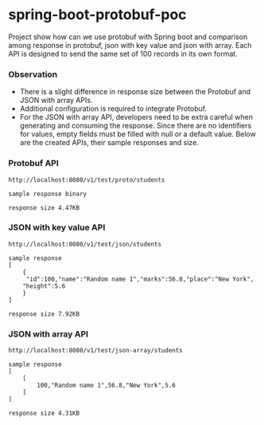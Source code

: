 # spring-boot-protobuf-poc

Project show how can we use protobuf with Spring boot and comparison among response in protobuf, json with key value and json with array.
Each API is designed to send the same set of 100 records in its own format.

### Observation
* There is a slight difference in response size between the Protobuf and JSON with array APIs.
* Additional configuration is required to integrate Protobuf.
* For the JSON with array API, developers need to be extra careful when generating and consuming the response. Since there are no identifiers for values, empty fields must be filled with null or a default value.
Below are the created APIs, their sample responses and size.
### Protobuf API
```
http://localhost:8080/v1/test/proto/students
```
``` 
sample response binary 
```
```
response size 4.47KB
```
### JSON with key value API
```
http://localhost:8080/v1/test/json/students
```
```
sample response 
[
    {  
     "id":100,"name":"Random name 1","marks":56.8,"place":"New York",
    "height":5.6
    }
]
```
```
response size 7.92KB
```
### JSON with array API
```
http://localhost:8080/v1/test/json-array/students
```
```
sample response 
[
    [
        100,"Random name 1",56.8,"New York",5.6
    ]
]
```
```
response size 4.31KB
```